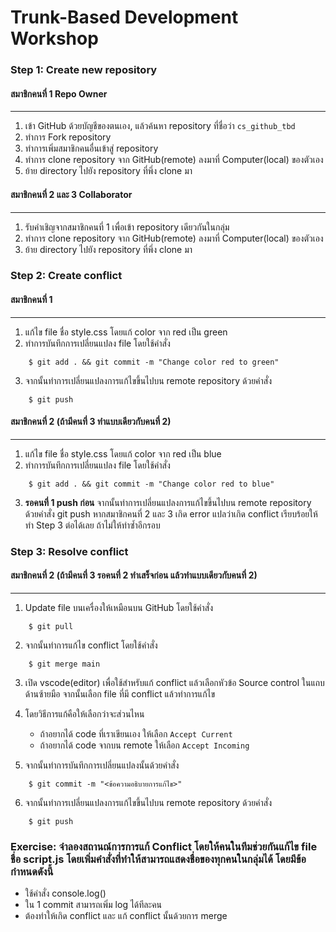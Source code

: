 # Trunk-Based Development Workshop

### Step 1: Create new repository
#### สมาชิกคนที่ 1 Repo Owner
---
1. เข้า GitHub ด้วยบัญชีของตนเอง, แล้วค้นหา repository ที่ชื่อว่า `cs_github_tbd`
2. ทำการ Fork repository
3. ทำการเพิ่มสมาชิกคนอื่นเข้าสู่ repository
4. ทำการ clone repository จาก GitHub(remote) ลงมาที่ Computer(local) ของตัวเอง
5. ย้าย directory ไปยัง repository ที่พึ่ง clone มา  

#### สมาชิกคนที่ 2 และ 3 Collaborator
---
1. รับคำเชิญจากสมาชิกคนที่ 1 เพื่อเข้า repository เดียวกันในกลุ่ม
2. ทำการ clone repository จาก GitHub(remote) ลงมาที่ Computer(local) ของตัวเอง
3. ย้าย directory ไปยัง repository ที่พึ่ง clone มา


### Step 2: Create conflict
        
#### สมาชิกคนที่ 1 
---
1. แก้ไข file ชื่อ style.css โดยแก้ color จาก red เป็น green
2. ทำการบันทึกการเปลี่ยนแปลง file โดยใช้คำสั่ง

```shell
    $ git add . && git commit -m "Change color red to green"
```

3. จากนั้นทำการเปลี่ยนแปลงการแก้ไขขึ้นไปบน remote repository ด้วยคำสั่ง 

```shell
    $ git push
```

#### สมาชิกคนที่ 2 (ถ้ามีคนที่ 3 ทำแบบเดียวกับคนที่ 2)
---
1. แก้ไข file ชื่อ style.css โดยแก้ color จาก red เป็น blue
2. ทำการบันทึกการเปลี่ยนแปลง file โดยใช้คำสั่ง 

```shell
    $ git add . && git commit -m "Change color red to blue"
```

3. **รอคนที่ 1 push ก่อน** จากนั้นทำการเปลี่ยนแปลงการแก้ไขขึ้นไปบน remote repository ด้วยคำสั่ง git push
        หากสมาชิกคนที่ 2 และ 3 เกิด error แปลว่าเกิด conflict เรียบร้อยให้ทำ Step 3 ต่อได้เลย ถ้าไม่ให้ทำซ้ำอีกรอบ


### Step 3: Resolve conflict
#### สมาชิกคนที่ 2 (ถ้ามีคนที่ 3 รอคนที่ 2 ทำเสร็จก่อน แล้วทำแบบเดียวกับคนที่ 2)
---
1. Update file บนเครื่องให้เหมือนบน GitHub โดยใช้คำสั่ง 

```shell
    $ git pull
```

2. จากนั้นทำการแก้ไข conflict โดยใช้คำสั่ง 

```shell
    $ git merge main
```

3. เปิด vscode(editor) เพื่อใช้สำหรับแก้ conflict แล้วเลือกหัวข้อ Source control ในแถบด้านซ้ายมือ จากนั้นเลือก file ที่มี conflict แล้วทำการแก้ไข

4. โดยวิธีการแก้คือให้เลือกว่าจะส่วนไหน
    - ถ้าอยากได้ code ที่เราเขียนเอง ให้เลือก `Accept Current`
    - ถ้าอยากได้ code จากบน remote ให้เลือก `Accept Incoming`

5. จากนั้นทำการบันทึกการเปลี่ยนแปลงนั้นด้วยคำสั่ง

```shell
    $ git commit -m "<ข้อความอธิบายการแก้ไข>"
```

6. จากนั้นทำการเปลี่ยนแปลงการแก้ไขขึ้นไปบน remote repository ด้วยคำสั่ง 

```shell
    $ git push
```

### Exercise: จำลองสถานณ์การการแก้ Conflict โดยให้คนในทีมช่วยกันแก้ไข file  ชื่อ script.js โดยเพิ่มคำสั่งที่ทำให้สามารถแสดงชื่อของทุกคนในกลุ่มได้ โดยมีข้อกำหนดดังนี้
- ใช้คำสั่ง console.log() 
- ใน 1 commit สามารถเพิ่ม log ได้ทีละคน
- ต้องทำให้เกิด conflict และ แก้ conflict นั้นด้วยการ merge
